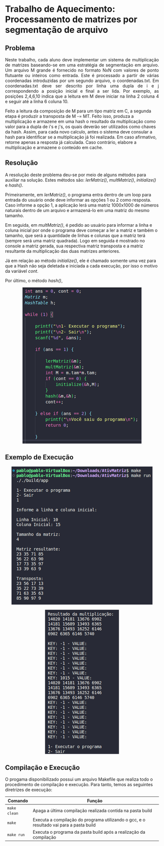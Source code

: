 # Trabalho de Aquecimento: Processamento de matrizes por segmentação de arquivo

<h2> Problema </h2>

<p align="justify">
Neste trabalho, cada aluno deve implementar um sistema de multiplicação de matrizes baseando-se em uma estratégia de segmentação em arquivo. Um arquivo M grande é fornecido no formato NxN com valores de ponto flutuante ou inteiros como entrada. Este é processado a partir de várias coordenadas introduzidas por um segundo arquivo, o coordenadas.txt. Em coordenadas.txt deve ser descrito por linha uma dupla de i e j correspondendo a posição inicial e final a ser lida. Por exemplo, as posições 2,4,6,10 indica que a leitura em M deve iniciar na linha 2 coluna 4 e seguir até a linha 6 coluna 10. 

Feito a leitura da composição de M para um tipo matriz em C, a segunda etapa é produzir a transposta de M -= MT. Feito isso, produza a multiplicação e armazene em uma hash o resultado da multiplicação como valor para a dupla de i's e j's, os quais deverão ser utilizados como chaves da hash. Assim, para cada novo calculo, antes o sistema deve consular a hash para identificar se a multiplicação já foi realizada. Em caso afirmativo, retorne apenas a resposta já calculada. Caso contrário, elabore a multiplicação e armazene o conteúdo em cache. 
</p>

<h2>Resolução</h2>

A resolução deste problema deu-se por meio de alguns métodos para auxiliar na solução. Estes métodos são: <i>lerMatriz()</i>, <i>multMatriz()</i>, <i>initialize()</i> e <i>hash()</i>.

Primeiramente, em <i>lerMatriz()</i>, o programa entra dentro de um loop para entrada do usuário onde deve informar as opções 1 ou 2 como resposta. Caso informe a opção 1, a aplicação lerá uma matriz 1000x1000 de números naturais dentro de um arquivo e armazená-lo em uma matriz do mesmo tamanho.

Em seguida, em <i>multMatriz()</i>, é pedido ao usuário para informar a linha e coluna inicial por onde o programa deve começar a ler a matriz e também o tamanho, que será a quantidade de linhas e colunas que a matriz terá (sempre será uma matriz quadrada). Logo em seguida é mostrado no console a matriz gerada, sua respectiva matriz transposta e a matriz resultante da multiplicação das duas matrizes anteriores.

Já em relação ao método <i>initialize()</i>, ele é chamado somente uma vez para que a Hash não seja deletada e iniciada a cada execução, por isso o motivo da variável <i>cont</i>.

Por último, o método <i>hash()</i>, 

<p align="center">
  <img src="imagens/Screenshot_3.png">  
</p> 

<h2>Exemplo de Execução</h2>

<p align="center">
  <img src="imagens/Screenshot_1.png">  
</p> 
<p align="center">
  <img src="imagens/Screenshot_2.png">  
</p> 

<h2>Compilação e Execução</h2>

O progama disponibilizado possui um arquivo Makefile que realiza todo o procedimento de compilação e execução. Para tanto, temos as seguintes diretrizes de execução:


| Comando                |  Função                                                                                           |                     
| -----------------------| ------------------------------------------------------------------------------------------------- |
|  `make clean`          | Apaga a última compilação realizada contida na pasta build                                        |
|  `make`                | Executa a compilação do programa utilizando o gcc, e o resultado vai para a pasta build           |
|  `make run`            | Executa o programa da pasta build após a realização da compilação                                 |
